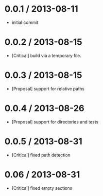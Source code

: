 # 0.0.1 / 2013-08-11
* initial commit

# 0.0.2 / 2013-08-15
* [Critical] build via a temporary file. <br />

# 0.0.3 / 2013-08-15
* [Proposal] support for relative paths <br />

# 0.0.4 / 2013-08-26
* [Proposal] support for directories and tests <br />

# 0.0.5 / 2013-08-31
* [Critical] fixed path detection <br />

# 0.06 / 2013-08-31
* [Critical] fixed empty sections <br />
